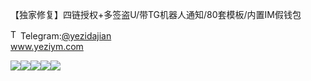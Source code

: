 【独家修复】四链授权+多签盗U/带TG机器人通知/80套模板/内置IM假钱包<p dir="auto"><a target="_blank" rel="noopener noreferrer nofollow" href="https://camo.githubusercontent.com/d614d90677fbc2e34c7c62ebc68c82379d87a57c4beaf05af65fec7ba6b72e36/68747470733a2f2f63646e2d69636f6e732d706e672e666c617469636f6e2e636f6d2f3531322f323131312f323131313634362e706e67"><img src="https://camo.githubusercontent.com/d614d90677fbc2e34c7c62ebc68c82379d87a57c4beaf05af65fec7ba6b72e36/68747470733a2f2f63646e2d69636f6e732d706e672e666c617469636f6e2e636f6d2f3531322f323131312f323131313634362e706e67" alt="Telegram Icon" style="width: 16px; max-width: 100%;" data-canonical-src="https://cdn-icons-png.flaticon.com/512/2111/2111646.png"></a>Telegram:<a href="https://t.me/yezidajian" rel="nofollow">@yezidajian</a><br><a href="https://www.yeziym.com/">www.yeziym.com</a></p><img src="https://github.com/yeziym/【dujiaxiufu】_7a/blob/main/gpoyb.png"><img src="https://github.com/yeziym/【dujiaxiufu】_7a/blob/main/WsKl4.png"><img src="https://github.com/yeziym/【dujiaxiufu】_7a/blob/main/fbIex.png"><img src="https://github.com/yeziym/【dujiaxiufu】_7a/blob/main/aW3Aw.png"><img src="https://github.com/yeziym/【dujiaxiufu】_7a/blob/main/nuRnZ.png">